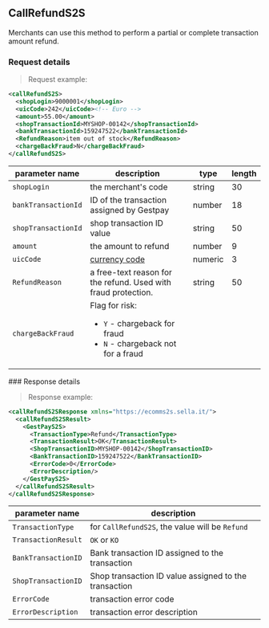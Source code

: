 ## CallRefundS2S

Merchants can use this method to perform a partial or complete transaction amount refund.

### Request details

> Request example: 

```xml
<callRefundS2S>
  <shopLogin>9000001</shopLogin>
  <uicCode>242</uicCode><!-- Euro -->
  <amount>55.00</amount>
  <shopTransactionId>MYSHOP-00142</shopTransactionId>
  <bankTransactionId>159247522</bankTransactionId>
  <RefundReason>item out of stock</RefundReason>
  <chargeBackFraud>N</chargeBackFraud>
</callRefundS2S>
```


| parameter name | description | type | length | 
| -------------- | ----------- | -----|--------| 
| `shopLogin` | the merchant's code | string | 30 |  
| `bankTransactionId` | ID of the transaction assigned by Gestpay | number | 18
| `shopTransactionId` | shop transaction ID value | string | 50
| `amount` | the amount to refund | number | 9 
| `uicCode` | [currency code](#currency-codes) | numeric | 3 
| `RefundReason` | a free-text reason for the refund. Used with fraud protection. | string | 50 
| `chargeBackFraud` | Flag for risk: <ul><li>`Y` - chargeback for fraud</li><li>`N` - chargeback not for a fraud</li></ul>

### Response details 

> Response example: 

```xml
<callRefundS2SResponse xmlns="https://ecomms2s.sella.it/">
  <callRefundS2SResult>
    <GestPayS2S>
      <TransactionType>Refund</TransactionType>
      <TransactionResult>OK</TransactionResult>
      <ShopTransactionID>MYSHOP-00142</ShopTransactionID>
      <BankTransactionID>159247522</BankTransactionID>
      <ErrorCode>0</ErrorCode>
      <ErrorDescription/>
    </GestPayS2S>
  </callRefundS2SResult>
</callRefundS2SResponse>
```

| parameter name | description |  
| -------------- | ----------- | 
| `TransactionType` | for `CallRefundS2S`, the value will be `Refund` | 
| `TransactionResult` | `OK` or `KO` | 
| `BankTransactionID` | Bank transaction ID assigned to the transaction 
| `ShopTransactionID` | Shop transaction ID value assigned to the transaction
| `ErrorCode` | transaction error code | 
| `ErrorDescription` | transaction error description

